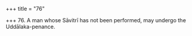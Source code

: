 +++
title = "76"

+++
76. A man whose Sāvitrī has not been performed, may undergo the Uddālaka-penance.
